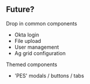 ## Future?

Drop in common components

- Okta login
- File upload
- User management
- Ag grid configuration

Themed components

- 'PES' modals / buttons / tabs
